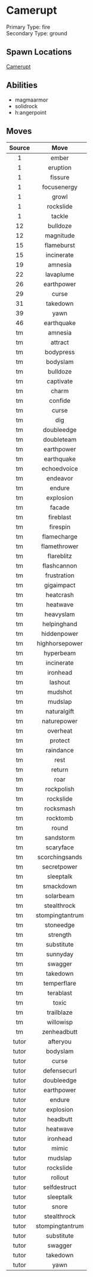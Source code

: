 # Camerupt  
Primary Type: fire  
Secondary Type: ground  
  
## Spawn Locations  
[Camerupt](/data/spawn_presets/camerupt.md)  
  
## Abilities  
  * magmaarmor
  * solidrock
  * h:angerpoint
  
  
## Moves  
  
| Source | Move |  
|:---:|:---:|  
| 1 | ember |  
| 1 | eruption |  
| 1 | fissure |  
| 1 | focusenergy |  
| 1 | growl |  
| 1 | rockslide |  
| 1 | tackle |  
| 12 | bulldoze |  
| 12 | magnitude |  
| 15 | flameburst |  
| 15 | incinerate |  
| 19 | amnesia |  
| 22 | lavaplume |  
| 26 | earthpower |  
| 29 | curse |  
| 31 | takedown |  
| 39 | yawn |  
| 46 | earthquake |  
| tm | amnesia |  
| tm | attract |  
| tm | bodypress |  
| tm | bodyslam |  
| tm | bulldoze |  
| tm | captivate |  
| tm | charm |  
| tm | confide |  
| tm | curse |  
| tm | dig |  
| tm | doubleedge |  
| tm | doubleteam |  
| tm | earthpower |  
| tm | earthquake |  
| tm | echoedvoice |  
| tm | endeavor |  
| tm | endure |  
| tm | explosion |  
| tm | facade |  
| tm | fireblast |  
| tm | firespin |  
| tm | flamecharge |  
| tm | flamethrower |  
| tm | flareblitz |  
| tm | flashcannon |  
| tm | frustration |  
| tm | gigaimpact |  
| tm | heatcrash |  
| tm | heatwave |  
| tm | heavyslam |  
| tm | helpinghand |  
| tm | hiddenpower |  
| tm | highhorsepower |  
| tm | hyperbeam |  
| tm | incinerate |  
| tm | ironhead |  
| tm | lashout |  
| tm | mudshot |  
| tm | mudslap |  
| tm | naturalgift |  
| tm | naturepower |  
| tm | overheat |  
| tm | protect |  
| tm | raindance |  
| tm | rest |  
| tm | return |  
| tm | roar |  
| tm | rockpolish |  
| tm | rockslide |  
| tm | rocksmash |  
| tm | rocktomb |  
| tm | round |  
| tm | sandstorm |  
| tm | scaryface |  
| tm | scorchingsands |  
| tm | secretpower |  
| tm | sleeptalk |  
| tm | smackdown |  
| tm | solarbeam |  
| tm | stealthrock |  
| tm | stompingtantrum |  
| tm | stoneedge |  
| tm | strength |  
| tm | substitute |  
| tm | sunnyday |  
| tm | swagger |  
| tm | takedown |  
| tm | temperflare |  
| tm | terablast |  
| tm | toxic |  
| tm | trailblaze |  
| tm | willowisp |  
| tm | zenheadbutt |  
| tutor | afteryou |  
| tutor | bodyslam |  
| tutor | curse |  
| tutor | defensecurl |  
| tutor | doubleedge |  
| tutor | earthpower |  
| tutor | endure |  
| tutor | explosion |  
| tutor | headbutt |  
| tutor | heatwave |  
| tutor | ironhead |  
| tutor | mimic |  
| tutor | mudslap |  
| tutor | rockslide |  
| tutor | rollout |  
| tutor | selfdestruct |  
| tutor | sleeptalk |  
| tutor | snore |  
| tutor | stealthrock |  
| tutor | stompingtantrum |  
| tutor | substitute |  
| tutor | swagger |  
| tutor | takedown |  
| tutor | yawn |  
  
